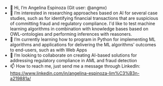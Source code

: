 - 👋 Hi, I’m Angelina Espinoza (Git user: @angmx)
- 👀 I’m interested in researching approaches based on AI for several case studies, such as for identifying financial transactions that are suspicious of committing fraud
      and regulatory compliance. 
  I'd like to test machine learning algorithms in combination with knowledge bases based on OWL-ontologies and performing inferences with reasoners.
- 🌱 I’m currently learning how to program in Python for implementing ML algorithms and applications for delivering the ML algorithms' outcomes to end-users, such as with Web Apps
- 💞️ I’m looking to collaborate on creating AI-based solutions for addressing regulatory compliance in AML and fraud detection
- 📫 How to reach me, just send me a message through LinkedIn: https://www.linkedin.com/in/angelina-espinoza-lim%C3%B3n-a219881a/

<!---
angmx/angmx is a ✨ special ✨ repository because its `README.md` (this file) appears on your GitHub profile.
You can click the Preview link to take a look at your changes.
--->
